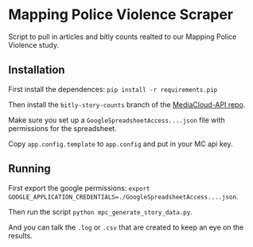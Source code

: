 Mapping Police Violence Scraper
===============================

Script to pull in articles and bitly counts realted to our Mapping Police Violence study.

Installation
------------

First install the dependences: `pip install -r requirements.pip`

Then install the `bitly-story-counts` branch of the [MediaCloud-API repo](https://github.com/c4fcm/MediaCloud-API-Client/tree/bitly-story-counts).

Make sure you set up a `GoogleSpreadsheetAccess....json` file with permissions for the spreadsheet.

Copy `app.config.template` to `app.config` and put in your MC api key.

Running
-------

First export the google permissions: `export GOOGLE_APPLICATION_CREDENTIALS=./GoogleSpreadsheetAccess....json`.

Then run the script `python mpc_generate_story_data.py`.

And you can talk the `.log` or `.csv` that are created to keep an eye on the results.
